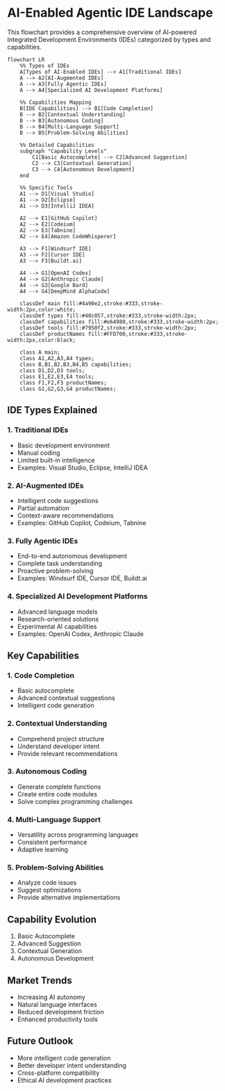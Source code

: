 # AI-Enabled Agentic IDE Landscape

This flowchart provides a comprehensive overview of AI-powered Integrated Development Environments (IDEs) categorized by types and capabilities.

```mermaid
flowchart LR
    %% Types of IDEs
    A[Types of AI-Enabled IDEs] --> A1[Traditional IDEs]
    A --> A2[AI-Augmented IDEs]
    A --> A3[Fully Agentic IDEs]
    A --> A4[Specialized AI Development Platforms]

    %% Capabilities Mapping
    B[IDE Capabilities] --> B1[Code Completion]
    B --> B2[Contextual Understanding]
    B --> B3[Autonomous Coding]
    B --> B4[Multi-Language Support]
    B --> B5[Problem-Solving Abilities]

    %% Detailed Capabilities
    subgraph "Capability Levels"
        C1[Basic Autocomplete] --> C2[Advanced Suggestion]
        C2 --> C3[Contextual Generation]
        C3 --> C4[Autonomous Development]
    end

    %% Specific Tools
    A1 --> D1[Visual Studio]
    A1 --> D2[Eclipse]
    A1 --> D3[IntelliJ IDEA]

    A2 --> E1[GitHub Copilot]
    A2 --> E2[Codeium]
    A2 --> E3[Tabnine]
    A2 --> E4[Amazon CodeWhisperer]

    A3 --> F1[Windsurf IDE]
    A3 --> F2[Cursor IDE]
    A3 --> F3[Buildt.ai]

    A4 --> G1[OpenAI Codex]
    A4 --> G2[Anthropic Claude]
    A4 --> G3[Google Bard]
    A4 --> G4[DeepMind AlphaCode]

    classDef main fill:#4a90e2,stroke:#333,stroke-width:2px,color:white;
    classDef types fill:#40c057,stroke:#333,stroke-width:2px;
    classDef capabilities fill:#e64980,stroke:#333,stroke-width:2px;
    classDef tools fill:#7950f2,stroke:#333,stroke-width:2px;
    classDef productNames fill:#FFD700,stroke:#333,stroke-width:2px,color:black;

    class A main;
    class A1,A2,A3,A4 types;
    class B,B1,B2,B3,B4,B5 capabilities;
    class D1,D2,D3 tools;
    class E1,E2,E3,E4 tools;
    class F1,F2,F3 productNames;
    class G1,G2,G3,G4 productNames;
```

## IDE Types Explained

### 1. Traditional IDEs
- Basic development environment
- Manual coding
- Limited built-in intelligence
- Examples: Visual Studio, Eclipse, IntelliJ IDEA

### 2. AI-Augmented IDEs
- Intelligent code suggestions
- Partial automation
- Context-aware recommendations
- Examples: GitHub Copilot, Codeium, Tabnine

### 3. Fully Agentic IDEs
- End-to-end autonomous development
- Complete task understanding
- Proactive problem-solving
- Examples: Windsurf IDE, Cursor IDE, Buildt.ai

### 4. Specialized AI Development Platforms
- Advanced language models
- Research-oriented solutions
- Experimental AI capabilities
- Examples: OpenAI Codex, Anthropic Claude

## Key Capabilities

### 1. Code Completion
- Basic autocomplete
- Advanced contextual suggestions
- Intelligent code generation

### 2. Contextual Understanding
- Comprehend project structure
- Understand developer intent
- Provide relevant recommendations

### 3. Autonomous Coding
- Generate complete functions
- Create entire code modules
- Solve complex programming challenges

### 4. Multi-Language Support
- Versatility across programming languages
- Consistent performance
- Adaptive learning

### 5. Problem-Solving Abilities
- Analyze code issues
- Suggest optimizations
- Provide alternative implementations

## Capability Evolution
1. Basic Autocomplete
2. Advanced Suggestion
3. Contextual Generation
4. Autonomous Development

## Market Trends
- Increasing AI autonomy
- Natural language interfaces
- Reduced development friction
- Enhanced productivity tools

## Future Outlook
- More intelligent code generation
- Better developer intent understanding
- Cross-platform compatibility
- Ethical AI development practices
